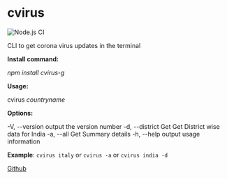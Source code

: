 
# cvirus

![Node.js CI](https://github.com/saqibnoorani/cvirus/workflows/Node.js%20CI/badge.svg?branch=master)
  
  

CLI to get corona virus updates in the terminal

  

  

 

**Install command:**

  

  

*npm install cvirus-g*

  

  

**Usage:**

  

  

cvirus *countryname*

  

  

**Options:**

  

  
  


  -V, --version   output the version number
  -d, --district  Get Get District wise data for India
  -a, --all       Get Summary details
  -h, --help      output usage information

  

  

**Example**: `cvirus italy` or `cvirus -a` or `cvirus india -d`

  
  

[Github](https://github.com/saqibnoorani/cvirus)
